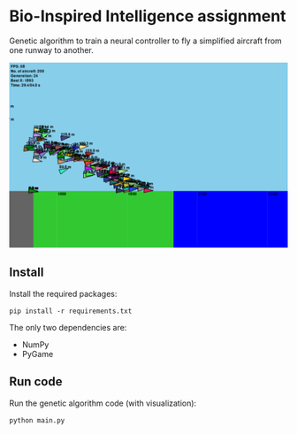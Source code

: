 # Bio-Inspired Intelligence assignment
Genetic algorithm to train a neural controller to fly a simplified aircraft from one runway to another.

![screenshot](screenshot.png)

## Install
Install the required packages:
```
pip install -r requirements.txt
```

The only two dependencies are:
 - NumPy
 - PyGame

## Run code
Run the genetic algorithm code (with visualization):
```
python main.py
```
